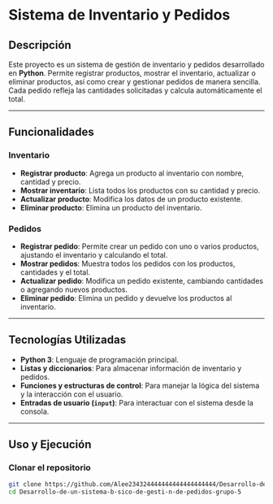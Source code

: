 # Sistema de Inventario y Pedidos

## Descripción
Este proyecto es un sistema de gestión de inventario y pedidos desarrollado en **Python**. Permite registrar productos, mostrar el inventario, actualizar o eliminar productos, así como crear y gestionar pedidos de manera sencilla. Cada pedido refleja las cantidades solicitadas y calcula automáticamente el total.

---

## Funcionalidades

### Inventario
- **Registrar producto**: Agrega un producto al inventario con nombre, cantidad y precio.
- **Mostrar inventario**: Lista todos los productos con su cantidad y precio.
- **Actualizar producto**: Modifica los datos de un producto existente.
- **Eliminar producto**: Elimina un producto del inventario.

### Pedidos
- **Registrar pedido**: Permite crear un pedido con uno o varios productos, ajustando el inventario y calculando el total.
- **Mostrar pedidos**: Muestra todos los pedidos con los productos, cantidades y el total.
- **Actualizar pedido**: Modifica un pedido existente, cambiando cantidades o agregando nuevos productos.
- **Eliminar pedido**: Elimina un pedido y devuelve los productos al inventario.

---

## Tecnologías Utilizadas
- **Python 3**: Lenguaje de programación principal.
- **Listas y diccionarios**: Para almacenar información de inventario y pedidos.
- **Funciones y estructuras de control**: Para manejar la lógica del sistema y la interacción con el usuario.
- **Entradas de usuario (`input`)**: Para interactuar con el sistema desde la consola.

---

## Uso y Ejecución

### Clonar el repositorio
```bash
git clone https://github.com/Alee234324444444444444444444/Desarrollo-de-un-sistema-b-sico-de-gesti-n-de-pedidos-grupo-5.git
cd Desarrollo-de-un-sistema-b-sico-de-gesti-n-de-pedidos-grupo-5
